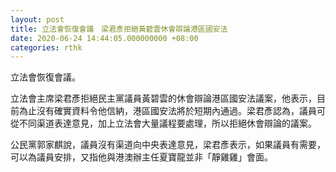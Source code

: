 ```yaml
---
layout: post
title: 立法會恢復會議　梁君彥拒絕黃碧雲休會辯論港區國安法
date: 2020-06-24 14:44:05.000000000 +08:00
categories: rthk
---
```


立法會恢復會議。

立法會主席梁君彥拒絕民主黨議員黃碧雲的休會辯論港區國安法議案，他表示，目前為止沒有確實資料令他信納，港區國安法將於短期內通過。梁君彥認為，議員可從不同渠道表達意見，加上立法會大量議程要處理，所以拒絕休會辯論的議案。

公民黨郭家麒說，議員沒有渠道向中央表達意見，梁君彥表示，如果議員有需要，可以為議員安排，又指他與港澳辦主任夏寶龍並非「靜雞雞」會面。
